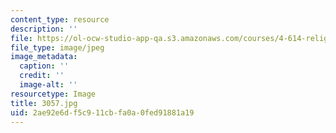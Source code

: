 ```yaml
---
content_type: resource
description: ''
file: https://ol-ocw-studio-app-qa.s3.amazonaws.com/courses/4-614-religious-architecture-and-islamic-cultures-fall-2002/2ae92e6df5c911cbfa0a0fed91881a19_3057.jpg
file_type: image/jpeg
image_metadata:
  caption: ''
  credit: ''
  image-alt: ''
resourcetype: Image
title: 3057.jpg
uid: 2ae92e6d-f5c9-11cb-fa0a-0fed91881a19
---
```

